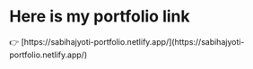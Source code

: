 <h1>Here is my portfolio link</h1>
👉 [https://sabihajyoti-portfolio.netlify.app/](https://sabihajyoti-portfolio.netlify.app/)
